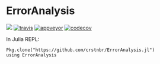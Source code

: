 # ErrorAnalysis

[![](https://img.shields.io/badge/docs-latest-blue.svg)](https://crstnbr.github.io/ErrorAnalysis.jl/latest)
[![travis][travis-img]](https://travis-ci.org/crstnbr/ErrorAnalysis.jl)
[![appveyor][appveyor-img]](https://ci.appveyor.com/project/crstnbr/erroranalysis-jl/branch/master)
[![codecov][codecov-img]](http://codecov.io/github/crstnbr/ErrorAnalysis.jl?branch=master)

[travis-img]: https://img.shields.io/travis/crstnbr/ErrorAnalysis.jl/master.svg?label=Linux+/+macOS
[appveyor-img]: https://img.shields.io/appveyor/ci/crstnbr/erroranalysis-jl/master.svg?label=Windows
[codecov-img]: https://img.shields.io/codecov/c/github/crstnbr/ErrorAnalysis.jl/master.svg?label=codecov

In Julia REPL:
```
Pkg.clone("https://github.com/crstnbr/ErrorAnalysis.jl")
using ErrorAnalysis
```
